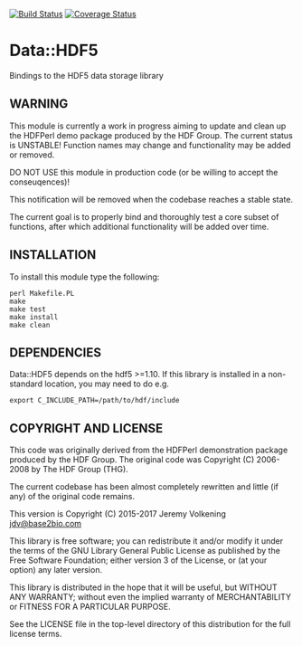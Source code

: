 [![Build Status](https://travis-ci.org/jvolkening/p5-Data-HDF5.svg?branch=HDF5_1.10)](https://travis-ci.org/jvolkening/p5-Data-HDF5)
[![Coverage Status](https://coveralls.io/repos/github/jvolkening/p5-Data-HDF5/badge.svg?branch=HDF5_1.10)](https://coveralls.io/github/jvolkening/p5-Data-HDF5?branch=HDF5_1.10)

Data::HDF5
==========

Bindings to the HDF5 data storage library

WARNING
-------

This module is currently a work in progress aiming to update and clean up the
HDFPerl demo package produced by the HDF Group. The current status is
UNSTABLE! Function names may change and functionality may be added or removed.

DO NOT USE this module in production code (or be willing to accept the
conseuqences)!

This notification will be removed when the codebase reaches a stable state.

The current goal is to properly bind and thoroughly test a core subset of
functions, after which additional functionality will be added over time.

INSTALLATION
------------

To install this module type the following:

    perl Makefile.PL
    make
    make test
    make install
    make clean


DEPENDENCIES
------------

Data::HDF5 depends on the hdf5 >=1.10. If this library is installed in a
non-standard location, you may need to do e.g.

    export C_INCLUDE_PATH=/path/to/hdf/include


COPYRIGHT AND LICENSE
---------------------

This code was originally derived from the HDFPerl demonstration package
produced by the HDF Group. The original code was Copyright (C) 2006-2008 by
The HDF Group (THG).

The current codebase has been almost completely rewritten and little (if
any) of the original code remains.

This version is Copyright (C) 2015-2017 Jeremy Volkening <jdv@base2bio.com>

This library is free software; you can redistribute it and/or modify it under
the terms of the GNU Library General Public License as published by the Free
Software Foundation; either version 3 of the License, or (at your option) any
later version.

This library is distributed in the hope that it will be useful, but WITHOUT ANY
WARRANTY; without even the implied warranty of MERCHANTABILITY or FITNESS FOR A
PARTICULAR PURPOSE.

See the LICENSE file in the top-level directory of this distribution for the
full license terms.
